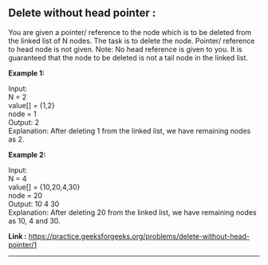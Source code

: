 ## Delete without head pointer :
You are given a pointer/ reference to the node which is to be deleted from the linked list of N nodes. The task is to delete the node. Pointer/ reference to head node is not given. 
Note: No head reference is given to you. It is guaranteed that the node to be deleted is not a tail node in the linked list.

**Example 1:**

Input: <br/>
N = 2 <br/>
value[] = {1,2} <br/>
node = 1 <br/>
Output: 2 <br/>
Explanation: After deleting 1 from the linked list, we have remaining nodes as 2.

**Example 2:**

Input:<br/>
N = 4<br/>
value[] = {10,20,4,30}<br/>
node = 20<br/>
Output: 10 4 30<br/>
Explanation: After deleting 20 from the linked list, we have remaining nodes as 10, 4 and 30.

**Link :** https://practice.geeksforgeeks.org/problems/delete-without-head-pointer/1


-----------------------------------------------------------------------------------------------------------------------------------------------------------
